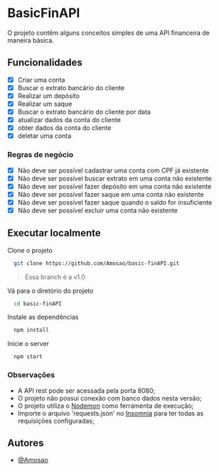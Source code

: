 
# BasicFinAPI

O projeto contêm alguns conceitos simples de uma API financeira de maneira básica.

## Funcionalidades

- [x]  Criar uma conta
- [x]  Buscar o extrato bancário do cliente
- [x]  Realizar um depósito
- [x]  Realizar um saque
- [x]  Buscar o extrato bancário do cliente por data
- [x]  atualizar dados da conta do cliente
- [x]  obter dados da conta do cliente
- [x]  deletar uma conta

### Regras de negócio

- [x]  Não deve ser possível cadastrar uma conta com CPF já existente
- [x]  Não deve ser possível buscar extrato em uma conta não existente
- [x]  Não deve ser possível fazer depósito em uma conta não existente
- [x]  Não deve ser possível fazer saque em uma conta não existente
- [x]  Não deve ser possível fazer saque quando o saldo for insuficiente
- [x]  Não deve ser possível excluir uma conta não existente
## Executar localmente

Clone o projeto

```bash
  git clone https://github.com/Amosao/basic-finAPI.git
```
> Essa branch é a v1.0

Vá para o diretório do projeto

```bash
  cd basic-finAPI
```

Instale as dependências

```bash
  npm install
```

Inicie o server

```bash
  npm start
```

### Observações

- A API rest pode ser acessada pela porta 8080;
- O projeto não possui conexão com banco dados nesta versão;
- O projeto utiliza o [Nodemon](https://www.npmjs.com/package/nodemon) como ferramenta de execução;
- Importe o arquivo 'requests.json' no [Insomnia](https://insomnia.rest/) para ter todas as requisições configuradas;

## Autores

- [@Amosao](https://github.com/Amosao)

